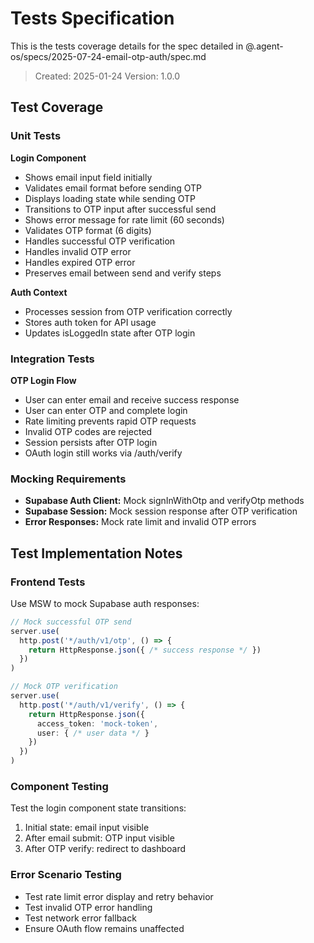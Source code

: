 # Tests Specification

This is the tests coverage details for the spec detailed in @.agent-os/specs/2025-07-24-email-otp-auth/spec.md

> Created: 2025-01-24
> Version: 1.0.0

## Test Coverage

### Unit Tests

**Login Component**
- Shows email input field initially
- Validates email format before sending OTP
- Displays loading state while sending OTP
- Transitions to OTP input after successful send
- Shows error message for rate limit (60 seconds)
- Validates OTP format (6 digits)
- Handles successful OTP verification
- Handles invalid OTP error
- Handles expired OTP error
- Preserves email between send and verify steps

**Auth Context**
- Processes session from OTP verification correctly
- Stores auth token for API usage
- Updates isLoggedIn state after OTP login

### Integration Tests

**OTP Login Flow**
- User can enter email and receive success response
- User can enter OTP and complete login
- Rate limiting prevents rapid OTP requests
- Invalid OTP codes are rejected
- Session persists after OTP login
- OAuth login still works via /auth/verify

### Mocking Requirements

- **Supabase Auth Client:** Mock signInWithOtp and verifyOtp methods
- **Supabase Session:** Mock session response after OTP verification
- **Error Responses:** Mock rate limit and invalid OTP errors

## Test Implementation Notes

### Frontend Tests

Use MSW to mock Supabase auth responses:
```typescript
// Mock successful OTP send
server.use(
  http.post('*/auth/v1/otp', () => {
    return HttpResponse.json({ /* success response */ })
  })
)

// Mock OTP verification
server.use(
  http.post('*/auth/v1/verify', () => {
    return HttpResponse.json({ 
      access_token: 'mock-token',
      user: { /* user data */ }
    })
  })
)
```

### Component Testing

Test the login component state transitions:
1. Initial state: email input visible
2. After email submit: OTP input visible
3. After OTP verify: redirect to dashboard

### Error Scenario Testing

- Test rate limit error display and retry behavior
- Test invalid OTP error handling
- Test network error fallback
- Ensure OAuth flow remains unaffected
